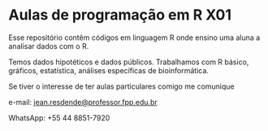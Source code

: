# Aulas de programação em R X01

Esse repositório contêm códigos em linguagem R onde ensino uma aluna a analisar dados com o R.

Temos dados hipotéticos e dados públicos. Trabalhamos com R básico, gráficos, estatística, análises específicas de bioinformática.

Se tiver o interesse de ter aulas particulares comigo me comunique

e-mail: jean.resdende@professor.fpp.edu.br

WhatsApp: +55 44 8851-7920
